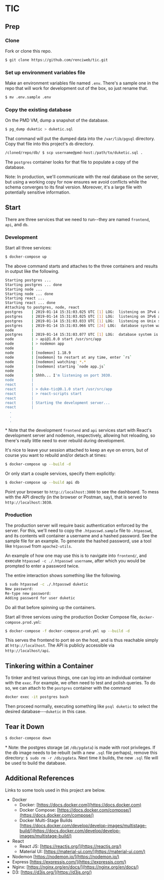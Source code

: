 # TIC

## Prep

### Clone

Fork or clone this repo.

```bash
$ git clone https://github.com/renciweb/tic.git
```

### Set up environment variables file

Make an environment variables file named `.env`. There's a sample one in the repo that will work for development out of the box, so just rename that.

```bash
$ mv .env.sample .env
```

### Copy the existing database

On the PMD VM, dump a snapshot of the database.

```bash
$ pg_dump duketic > duketic.sql
```

That command will put the dumped data into the `/var/lib/pgsql` directory. Copy that file into this project's `db` directory.

```bash
/cloned/repo/db/ $ scp username@pmd-host:/path/to/duketic.sql .
```

The `postgres` container looks for that file to populate a copy of the database.

Note: In production, we'll communicate with the real database on the server, but using a working copy for now ensures we avoid conflicts while the schema converges to its final version. Moreover, it's a large file with potentially sensitive information.

## Start 

There are three services that we need to run--they are named `frontend`, `api`, and `db`.

### Development

Start all three services:

```bash
$ docker-compose up
```

The above command starts and attaches to the three containers and results in output like the following.

```bash
Starting postgres ... 
Starting postgres ... done
Starting node ... 
Starting node ... done
Starting react ... 
Starting react ... done
Attaching to postgres, node, react
postgres    | 2019-01-14 15:31:03.025 UTC [1] LOG:  listening on IPv4 address "0.0.0.0", port 5432
postgres    | 2019-01-14 15:31:03.025 UTC [1] LOG:  listening on IPv6 address "::", port 5432
postgres    | 2019-01-14 15:31:03.033 UTC [1] LOG:  listening on Unix socket "/var/run/postgresql/.s.PGSQL.5432"
postgres    | 2019-01-14 15:31:03.066 UTC [24] LOG:  database system was shut down at 2019-01-14 14:51:46 UTC
node        | 
postgres    | 2019-01-14 15:31:03.077 UTC [1] LOG:  database system is ready to accept connections
node        | > api@1.0.0 start /usr/src/app
node        | > nodemon app
node        | 
node        | [nodemon] 1.18.9
node        | [nodemon] to restart at any time, enter `rs`
node        | [nodemon] watching: *.*
node        | [nodemon] starting `node app.js`
node        | 
node        | Shhh... I'm listening on port 3030.
node        | 
react       | 
react       | > duke-tic@0.1.0 start /usr/src/app
react       | > react-scripts start
react       | 
react       | Starting the development server...
react       | 
  .
  .
  .

```

\* Note that the development `frontend` and `api` services start with React's development server and nodemon, respectively, allowing hot reloading, so there's really little need to ever rebuild during development.

It's nice to leave your session attached to keep an eye on errors, but of course you want to rebuild and/or detach at times:

```bash
$ docker-compose up --build -d
```

Or only start a couple services, specify them explicitly:

```bash
$ docker-compose up --build api db
```

Point your browser to `http://localhost:3000` to see the dashboard.
To mess with the API directly (in the browser or Postman, say), that is served to `http://localhost:3030`.

### Production

The production server will require basic authentication enforced by the server. For this, we'll need to copy the `.htpasswd.sample` file to `.htpasswd`, and its contents will container a username and a hashed password. See the sample file for an example. To generate the hashed password, use a tool like `htpasswd` from `apache2-utils`.

An example of how one may use this is to navigate into `frontend/`, and execute `htpasswd -c ./.htpasswd username`, after which you would be prompted to enter a password twice.

The entire interaction shows something like the following.

```bash
$ sudo htpasswd -c ./.htpasswd duketic
New password: 
Re-type new password: 
Adding password for user duketic
```

Do all that before spinning up the containers.

Start all three services using the production Docker Compose file, `docker-compose.prod.yml`:

```bash
$ docker-compose -f docker-compose.prod.yml up --build -d
```

This serves the frontend to port `80` on the host, and is thus reachable simply at `http://localhost`. The API is publicly accessible via `http://localhost/api`.


## Tinkering within a Container

To tinker and test various things, one can log into an individual container with the `exec`. For example, we often need to test and polish queries. To do so, we can attach to the `postgres` container with the command

```bash
docker exec -it postgres bash
```

Then proceed normally, executing something like `psql duketic` to select the desired database---`duketic` in this case.

## Tear it Down

```bash
$ docker-compose down
```

\* Note: the postgres storage (at `/db/pgdata`) is made with root privileges. If the db image needs to be rebuilt (with a new `.sql` file perhaps), remove this directory: `$ sudo rm -r /db/pgdata`. Next time it builds, the new `.sql` file will be used to build the database.

## Additional References

Links to some tools used in this project are below.

- Docker
  + Docker: [https://docs.docker.com](https://docs.docker.com)
  + Docker Compose: [https://docs.docker.com/compose/](https://docs.docker.com/compose/)
  + Docker Multi-Stage Builds [https://docs.docker.com/develop/develop-images/multistage-build/](https://docs.docker.com/develop/develop-images/multistage-build/)
- React
  + React JS: [https://reactjs.org/](https://reactjs.org/)
  + Material UI: [https://material-ui.com/](https://material-ui.com/)
- Nodemon [https://nodemon.io/](https://nodemon.io/)
- Express [https://expressjs.com/](https://expressjs.com/)
- Nginx: [https://nginx.org/en/docs/](https://nginx.org/en/docs/)
- D3: [https://d3js.org/](https://d3js.org/)
